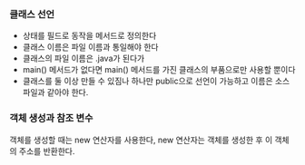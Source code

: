### 클래스 선언

- 상태를 필드로 동작을 메서드로 정의한다
- 클래스 이름은 파일 이름과 통일해야 한다
- 클래스의 파일 이름은 .java가 된다가
- main() 메서드가 없다면 main() 메서드를 가진 클래스의 부품으로만 사용할 뿐이다
- 클래스를 둘 이상 만들 수 있짐나 하나만 public으로 선언이 가능하고 이름은 소스 파일과 같아야 한다.

### 객체 생성과 참조 변수

객체를 생성할 때는 new 연산자를 사용한다, new 연산자는 객체를 생성한 후 이 객체의 주소를 반환한다.